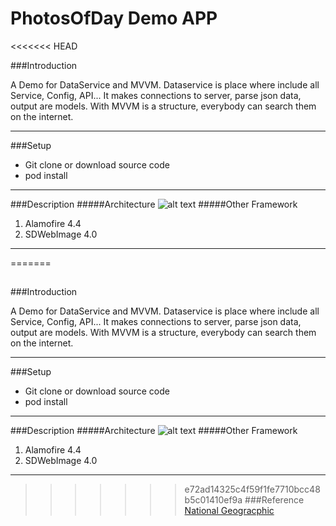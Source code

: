 # PhotosOfDay Demo APP
<<<<<<< HEAD

###Introduction

A Demo for DataService and MVVM. Dataservice is place where include all Service, Config, API... It makes connections to server, parse json data, output are models. With MVVM is a structure, everybody can search them on the internet.

--- 
###Setup
* Git clone or download source code
* pod install

---
###Description
#####Architecture
![alt text](./doc/img.jpg "Architecture")
#####Other Framework
1. Alamofire 4.4
2. SDWebImage 4.0

---
=======
##
###Introduction

A Demo for DataService and MVVM. Dataservice is place where include all Service, Config, API... It makes connections to server, parse json data, output are models. With MVVM is a structure, everybody can search them on the internet.

--- 
###Setup
* Git clone or download source code
* pod install

---
###Description
#####Architecture
![alt text](./doc/img.jpg "Architecture")
#####Other Framework
1. Alamofire 4.4
2. SDWebImage 4.0

---
>>>>>>> e72ad14325c4f59f1fe7710bcc48b5c01410ef9a
###Reference
[National Geogracphic](http://www.nationalgeographic.com)
